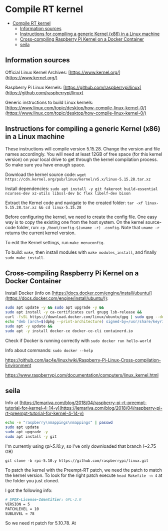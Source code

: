 # Compile RT kernel

- [Compile RT kernel](#compile-rt-kernel)
  - [Information sources](#information-sources)
  - [Instructions for compiling a generic Kernel (x86) in a Linux machine](#instructions-for-compiling-a-generic-kernel-x86-in-a-linux-machine)
  - [Cross-compiling Raspberry Pi Kernel on a Docker Container](#cross-compiling-raspberry-pi-kernel-on-a-docker-container)
  - [seila](#seila)

## Information sources

Official Linux Kernel Archives: [https://www.kernel.org/](https://www.kernel.org/)

Raspberry Pi Linux Kernels: [https://github.com/raspberrypi/linux](https://github.com/raspberrypi/linux)

Generic instructions to build Linux kernels: [https://www.linux.com/topic/desktop/how-compile-linux-kernel-0/](https://www.linux.com/topic/desktop/how-compile-linux-kernel-0/)

## Instructions for compiling a generic Kernel (x86) in a Linux machine

These instructions will compile version 5.15.28. Change the version and file names accordingly. You will need at least 12GB of free space (for this kernel version) on your local drive to get through the kernel compilation process. So make sure you have enough space.

Download the kernel source code: `wget https://cdn.kernel.org/pub/linux/kernel/v5.x/linux-5.15.28.tar.xz`

Install dependencies: `sudo apt install -y git fakeroot build-essential ncurses-dev xz-utils libssl-dev bc flex libelf-dev bison`

Extract the Kernel code and navigate to the created folder: `tar -xf linux-5.15.28.tar.xz && cd linux-5.15.28`

Before configuring the kernel, we need to create the config file. One easy way is to copy the existing one from the host system. On the kernel source-code folder, run: `cp /boot/config-$(uname -r) .config`. Note that `uname -r` returns the current kernel version.

To edit the Kernel settings, run `make menuconfig`.

To build: `make`, then install modules with `make modules_install`, and finally `sudo make install`.

## Cross-compiling Raspberry Pi Kernel on a Docker Container

Install Docker (info on [https://docs.docker.com/engine/install/ubuntu/](https://docs.docker.com/engine/install/ubuntu/)): 

```bash
sudo apt update -y && sudo apt upgrade -y && 
sudo apt install -y ca-certificates curl gnupg lsb-release &&
curl -fsSL https://download.docker.com/linux/ubuntu/gpg | sudo gpg --dearmor -o /usr/share/keyrings/docker-archive-keyring.gpg &&
echo "deb [arch=$(dpkg --print-architecture) signed-by=/usr/share/keyrings/docker-archive-keyring.gpg] https://download.docker.com/linux/ubuntu $(lsb_release -cs) stable" | sudo tee /etc/apt/sources.list.d/docker.list > /dev/null &&
sudo apt -y update &&
sudo apt -y install docker-ce docker-ce-cli containerd.io
```

Check if Docker is running correctly with `sudo docker run hello-world`

Info about commands: `sudo docker --help`

https://github.com/jac4e/linux/wiki/Raspberry-Pi-Linux-Cross-compilation-Environment

https://www.raspberrypi.com/documentation/computers/linux_kernel.html

## seila

Info at [https://lemariva.com/blog/2018/04/raspberry-pi-rt-preempt-tutorial-for-kernel-4-14-y](https://lemariva.com/blog/2018/04/raspberry-pi-rt-preempt-tutorial-for-kernel-4-14-y)

```bash
echo -e "raspberry\nmappings\nmappings" | passwd
sudo apt update
sudo apt upgrade -y
sudo apt install -y git
```

I'm currently using _rpi-5.10.y_, so I've only downloaded that branch (~2.75 GB)

`git clone -b rpi-5.10.y https://github.com/raspberrypi/linux.git`

To patch the kernel with the Preempt-RT patch, we need the patch to match the kernel version. To look for the right patch execute `head Makefile -n 4` at the folder you just cloned.

I got the following info:

```bash
# SPDX-License-Identifier: GPL-2.0
VERSION = 5
PATCHLEVEL = 10
SUBLEVEL = 78
```

So we need rt patch for 5.10.78. At 

